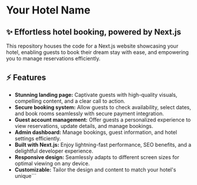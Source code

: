 # Your Hotel Name

## ✨ Effortless hotel booking, powered by Next.js

This repository houses the code for a Next.js website showcasing your hotel, enabling guests to book their dream stay with ease, and empowering you to manage reservations efficiently.

## ⚡ Features

- **Stunning landing page:** Captivate guests with high-quality visuals, compelling content, and a clear call to action.
- **Secure booking system:** Allow guests to check availability, select dates, and book rooms seamlessly with secure payment integration.
- **Guest account management:** Offer guests a personalized experience to view reservations, update details, and manage bookings.
- **Admin dashboard:** Manage bookings, guest information, and hotel settings efficiently.
- **Built with Next.js:** Enjoy lightning-fast performance, SEO benefits, and a delightful developer experience.
- **Responsive design:** Seamlessly adapts to different screen sizes for optimal viewing on any device.
- **Customizable:** Tailor the design and content to match your hotel's unique```
